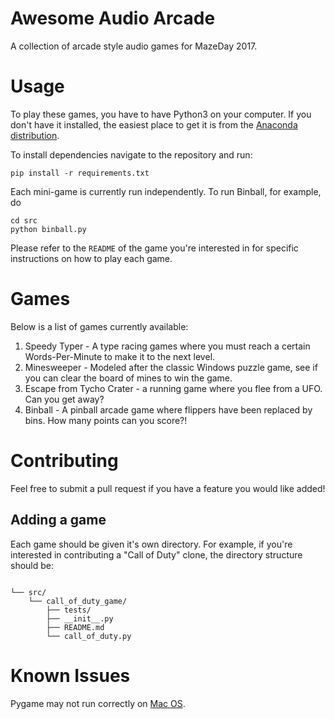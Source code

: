 # Awesome Audio Arcade

A collection of arcade style audio games for MazeDay 2017.

# Usage

To play these games, you have to have Python3 on your computer. If you don't have it installed, the easiest place to get it is from the [Anaconda distribution](https://www.continuum.io/downloads).

To install dependencies navigate to the repository and run:

```
pip install -r requirements.txt
```

Each mini-game is currently run independently. To run Binball, for example, do

```
cd src
python binball.py
```

Please refer to the `README` of the game you're interested in for specific instructions on how to play each game.

# Games

Below is a list of games currently available:

1. Speedy Typer - A type racing games where you must reach a certain Words-Per-Minute to make it to the next level.
2. Minesweeper - Modeled after the classic Windows puzzle game, see if you can clear the board of mines to win the game.
3. Escape from Tycho Crater - a running game where you flee from a UFO. Can you get
away?
4. Binball - A pinball arcade game where flippers have been replaced by bins. How many points can you score?!

# Contributing

Feel free to submit a pull request if you have a feature you would like added!

## Adding a game
Each game should be given it's own directory. For example, if you're interested in contributing a "Call of Duty" clone, the directory structure should be:
```

└── src/
    └── call_of_duty_game/
        ├── tests/
        ├── __init__.py
        ├── README.md
        └── call_of_duty.py

```

# Known Issues

Pygame may not run correctly on [Mac OS](https://bitbucket.org/pygame/pygame/issues/203/window-does-not-get-focus-on-os-x-with).
